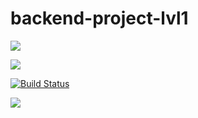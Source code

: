 # backend-project-lvl1

<a href="https://codeclimate.com/github/ne4istii/backend-project-lvl1/maintainability"><img src="https://api.codeclimate.com/v1/badges/6fefe2b49fef410f81d0/maintainability" /></a>

<a href="https://codeclimate.com/github/ne4istii/backend-project-lvl1/test_coverage"><img src="https://api.codeclimate.com/v1/badges/6fefe2b49fef410f81d0/test_coverage" /></a>

[![Build Status](https://travis-ci.com/ne4istii/backend-project-lvl1.svg?branch=master)](https://travis-ci.com/ne4istii/backend-project-lvl1)

<a href="https://asciinema.org/a/SBOD2cFOHz5LpdWbfKobU9OwU" target="_blank"><img src="https://asciinema.org/a/SBOD2cFOHz5LpdWbfKobU9OwU.svg" /></a>
